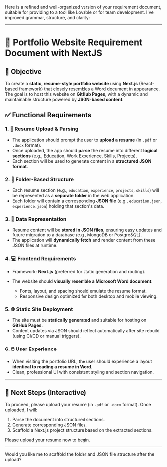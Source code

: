 Here is a refined and well-organized version of your requirement document, suitable for providing to a tool like Lovable or for team development. I've improved grammar, structure, and clarity:

---

# 📄 Portfolio Website Requirement Document with NextJS

## 🎯 Objective

To create a **static, resume-style portfolio website** using **Next.js** (React-based framework) that closely resembles a Word document in appearance. The goal is to host this website on **GitHub Pages**, with a dynamic and maintainable structure powered by **JSON-based content**.

## ✅ Functional Requirements

### 1. 📄 Resume Upload & Parsing

* The application should prompt the user to **upload a resume** (in `.pdf` or `.docx` format).
* Once uploaded, the app should **parse** the resume into different **logical sections** (e.g., Education, Work Experience, Skills, Projects).
* Each section will be used to generate content in a **structured JSON format**.

### 2. 📁 Folder-Based Structure

* Each resume section (e.g., `education`, `experience`, `projects`, `skills`) will be represented as a **separate folder** in the web application.
* Each folder will contain a corresponding **JSON file** (e.g., `education.json`, `experience.json`) holding that section's data.

### 3. 🧾 Data Representation

* Resume content will be **stored in JSON files**, ensuring easy updates and future migration to a database (e.g., MongoDB or PostgreSQL).
* The application will **dynamically fetch** and render content from these JSON files at runtime.

### 4. 💻 Frontend Requirements

* Framework: **Next.js** (preferred for static generation and routing).
* The website should **visually resemble a Microsoft Word document**:

  * Fonts, layout, and spacing should emulate the resume format.
  * Responsive design optimized for both desktop and mobile viewing.

### 5. 🌐 Static Site Deployment

* The site must be **statically generated** and suitable for hosting on **GitHub Pages**.
* Content updates via JSON should reflect automatically after site rebuild (using CI/CD or manual triggers).

### 6. 🖱️ User Experience

* When visiting the portfolio URL, the user should experience a layout **identical to reading a resume in Word**.
* Clean, professional UI with consistent styling and section navigation.

---

## 🧠 Next Steps (Interactive)

To proceed, please upload your resume (in `.pdf` or `.docx` format). Once uploaded, I will:

1. Parse the document into structured sections.
2. Generate corresponding JSON files.
3. Scaffold a Next.js project structure based on the extracted sections.

Please upload your resume now to begin.

---

Would you like me to scaffold the folder and JSON file structure after the upload?
